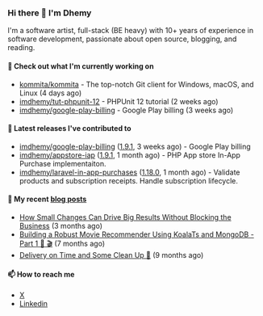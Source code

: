 ### Hi there 👋 I'm Dhemy

I'm a software artist, full-stack (BE heavy) with 10+ years of experience in software development,
passionate about open source, blogging, and reading.

#### 👷 Check out what I'm currently working on

- [kommita/kommita](https://github.com/kommita/kommita) - The top-notch Git client for Windows, macOS, and Linux (4 days ago)
- [imdhemy/tut-phpunit-12](https://github.com/imdhemy/tut-phpunit-12) - PHPUnit 12 tutorial (2 weeks ago)
- [imdhemy/google-play-billing](https://github.com/imdhemy/google-play-billing) - Google Play billing (3 weeks ago)

#### 🔭 Latest releases I've contributed to

- [imdhemy/google-play-billing](https://github.com/imdhemy/google-play-billing) ([1.9.1](https://github.com/imdhemy/google-play-billing/releases/tag/1.9.1), 3 weeks ago) - Google Play billing
- [imdhemy/appstore-iap](https://github.com/imdhemy/appstore-iap) ([1.9.1](https://github.com/imdhemy/appstore-iap/releases/tag/1.9.1), 1 month ago) - PHP App store In-App Purchase implementaiton.
- [imdhemy/laravel-in-app-purchases](https://github.com/imdhemy/laravel-in-app-purchases) ([1.18.0](https://github.com/imdhemy/laravel-in-app-purchases/releases/tag/1.18.0), 1 month ago) - Validate products and subscription receipts. Handle subscription lifecycle.

#### 📜 My recent [blog posts](https://imdhemy.com/)

- [How Small Changes Can Drive Big Results Without Blocking the Business](https://imdhemy.com/blog/generic/lean-incremental-changes-vs-big-bang-rerwites.html/) (3 months ago)
- [Building a Robust Movie Recommender Using KoalaTs and MongoDB - Part 1 🐨 🎬](https://imdhemy.com/blog/nodejs/robust-movie-recommender-koalats-mongodb-part-1.html/) (7 months ago)
- [Delivery on Time and Some Clean Up 🧹](https://imdhemy.com/blog/generic/delivery-on-time-and-cleanup.html/) (9 months ago)

#### 📫 How to reach me

- [X](https://twitter.com/imdhemy)
- [Linkedin](https://linkedin.com/in/imdhemy)
